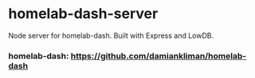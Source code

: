 # homelab-dash-server
Node server for homelab-dash. Built with Express and LowDB.

### homelab-dash: https://github.com/damiankliman/homelab-dash
